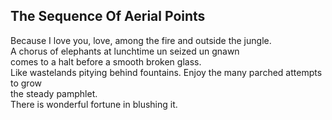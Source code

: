 The Sequence Of Aerial Points
-----------------------------
Because I love you, love, among the fire and outside the jungle.  
A chorus of elephants at lunchtime un seized un gnawn  
comes to a halt before a smooth broken glass.  
Like wastelands pitying behind fountains. Enjoy the many parched attempts to grow  
the steady pamphlet.  
There is wonderful fortune in blushing it.  
